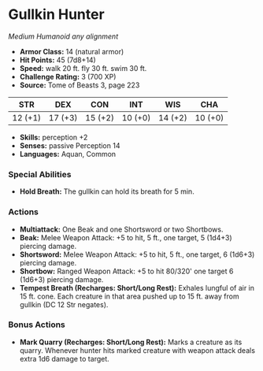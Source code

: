 # Gullkin Hunter

*Medium* *Humanoid* *any alignment*

- **Armor Class:** 14 (natural armor)
- **Hit Points:** 45 (7d8+14)
- **Speed:** walk 20 ft. fly 30 ft. swim 30 ft.
- **Challenge Rating:** 3 (700 XP)
- **Source:** Tome of Beasts 3, page 223

| STR | DEX | CON | INT | WIS | CHA |
| --- | --- | --- | --- | --- | --- |
| 12 (+1) | 17 (+3) | 15 (+2) | 10 (+0) | 14 (+2) | 10 (+0) |

- **Skills:** perception +2
- **Senses:** passive Perception 14
- **Languages:** Aquan, Common

### Special Abilities

- **Hold Breath:** The gullkin can hold its breath for 5 min.

### Actions

- **Multiattack:** One Beak and one Shortsword or two Shortbows.
- **Beak:** Melee Weapon Attack: +5 to hit, 5 ft., one target, 5 (1d4+3) piercing damage.
- **Shortsword:** Melee Weapon Attack: +5 to hit, 5 ft., one target, 6 (1d6+3) piercing damage.
- **Shortbow:** Ranged Weapon Attack: +5 to hit 80/320' one target 6 (1d6+3) piercing damage.
- **Tempest Breath (Recharges: Short/Long Rest):** Exhales lungful of air in 15 ft. cone. Each creature in that area pushed up to 15 ft. away from gullkin (DC 12 Str negates).

### Bonus Actions

- **Mark Quarry (Recharges: Short/Long Rest):** Marks a creature as its quarry. Whenever hunter hits marked creature with weapon attack deals extra 1d6 damage to target.


